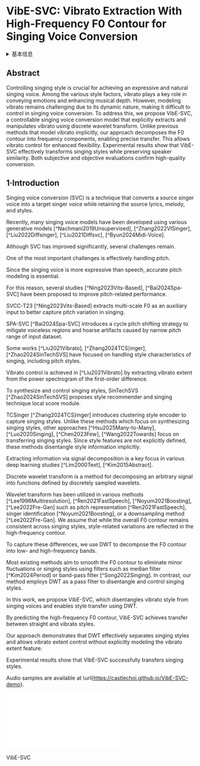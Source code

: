 # VibE-SVC: Vibrato Extraction With High-Frequency F0 Contour for Singing Voice Conversion

<details>
<summary>基本信息</summary>

- 标题: "VibE-SVC: Vibrato Extraction With High-Frequency F0 Contour for Singing Voice Conversion."
- 作者:
  - 01 Joon-Seung Choi
  - 02 Dong-Min Byun
  - 03 Hyung-Seok Oh
  - 04 Seong-Whan Lee
- 链接:
  - [ArXiv](https://arxiv.org/abs/2505.20794v1)
  - [Publication]()
  - [Github]()
  - [Demo]()
- 文件:
  - [ArXiv:2505.20794v1](D:\Speech\Sapphire-TTS-Collection\Models\-VC\_PDF\2025.05.27_2505.20794v1_VibE-SVC__Vibrato_Extraction_With_High-Frequency_F0_Contour_for_Singing_Voice_Conversion.pdf)
  - [Publication] #TODO

</details>

## Abstract

Controlling singing style is crucial for achieving an expressive and natural singing voice.
Among the various style factors, vibrato plays a key role in conveying emotions and enhancing musical depth.
However, modeling vibrato remains challenging due to its dynamic nature, making it difficult to control in singing voice conversion.
To address this, we propose VibE-SVC, a controllable singing voice conversion model that explicitly extracts and manipulates vibrato using discrete wavelet transform.
Unlike previous methods that model vibrato implicitly, our approach decomposes the F0 contour into frequency components, enabling precise transfer.
This allows vibrato control for enhanced flexibility.
Experimental results show that VibE-SVC effectively transforms singing styles while preserving speaker similarity.
Both subjective and objective evaluations confirm high-quality conversion. 

## 1·Introduction

Singing voice conversion (SVC) is a technique that converts a source singer voice into a target singer voice while retaining the source lyrics, melody, and styles.

Recently, many singing voice models have been developed using various generative models [^Nachmani2019Unsupervised], [^Zhang2022VISinger], [^Liu2022Diffsinger], [^Liu2021Diffsvc], [^Byun2024Midi-Voice].

Although SVC has improved significantly, several challenges remain.

One of the most important challenges is effectively handling pitch.

Since the singing voice is more expressive than speech, accurate pitch modeling is essential.

For this reason, several studies [^Ning2023Vits-Based], [^Bai2024Spa-SVC] have been proposed to improve pitch-related performance.

SVCC-T23 [^Ning2023Vits-Based] extracts multi-scale F0 as an auxiliary input to better capture pitch variation in singing.

SPA-SVC [^Bai2024Spa-SVC] introduces a cycle pitch shifting strategy to mitigate voiceless regions and hoarse artifacts caused by narrow pitch range of input dataset. 

Some works [^Liu2021Vibrato], [^Zhang2024TCS}inger], [^Zhao2024SinTechSVS] have focused on handling style characteristics of singing, including pitch styles.

Vibrato control is achieved in [^Liu2021Vibrato] by extracting vibrato extent from the power spectrogram of the first-order difference.

To synthesize and control singing styles, SinTechSVS [^Zhao2024SinTechSVS] proposes style recommender and singing technique local score module.

TCSinger [^Zhang2024TCS}inger] introduces clustering style encoder to capture singing styles. 
Unlike these methods which focus on synthesizing singing styles, other approaches [^Hsu2025Many-to-Many], [^Luo2020Singing], [^Chen2023Few], [^Wang2022Towards] focus on transferring singing styles. 
Since style features are not explicitly defined, these methods disentangle style information implicitly.

Extracting information via signal decomposition is a key focus in various deep learning studies [^Lim2000Text], [^Kim2015Abstract].

Discrete wavelet transform is a method for decomposing an arbitrary signal into functions defined by discretely sampled wavelets.

Wavelet transform has been utilized in various methods [^Lee1996Multiresolution], [^Ren2021FastSpeech], [^Noyum2021Boosting], [^Lee2022Fre-Gan] such as pitch representation [^Ren2021FastSpeech], singer identification [^Noyum2021Boosting], or a downsampling method [^Lee2022Fre-Gan]. 
We assume that while the overall F0 contour remains consistent across singing styles, style-related variations are reflected in the high-frequency contour.

To capture these differences, we use DWT to decompose the F0 contour into low- and high-frequency bands.

Most existing methods aim to smooth the F0 contour to eliminate minor fluctuations or singing styles using filters such as median filter [^Kim2024Period] or band-pass filter [^Song2022Singing]. 
In contrast, our method employs DWT as a pass filter to disentangle and control singing styles.

In this work, we propose VibE-SVC, which disentangles vibrato style from singing voices and enables style transfer using DWT.

By predicting the high-frequency F0 contour, VibE-SVC achieves transfer between straight and vibrato styles.

Our approach demonstrates that DWT effectively separates singing styles and allows vibrato extent control without explicitly modeling the vibrato extent feature.

Experimental results show that VibE-SVC successfully transfers singing styles.

Audio samples are available at \url{https://castlechoi.github.io/VibE-SVC-demo}.

![](Figure/architecture_svc.pdf)

<a id="fig:svc_architecture">VibE-SVC</a>
